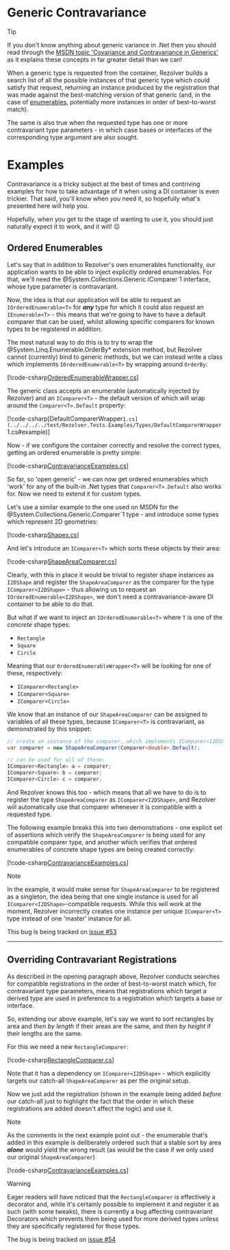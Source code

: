 ﻿# Generic Contravariance

> [!TIP]
> If you don't know anything about generic variance in .Net then you should read through
> the [MSDN topic 'Covariance and Contravariance in Generics'](https://docs.microsoft.com/en-us/dotnet/standard/generics/covariance-and-contravariance)
> as it explains these concepts in far greater detail than we can!

When a generic type is requested from the container, Rezolver builds a search list of all 
the possible instances of that generic type which could satisfy that request, returning an 
instance produced by the registration that was made against the best-matching version of
that generic (and, in the case of [enumerables](enumerables.md), potentially more instances
in order of best-to-worst match).

The same is also true when the requested type has one or more contravariant type parameters - 
in which case bases or interfaces of the corresponding type argument are also sought.

# Examples

Contravariance is a tricky subject at the best of times and contriving examples for how
to take advantage of it when using a DI container is even trickier.  That said, you'll know
when *you* need it, so hopefully what's presented here will help you.

Hopefully, when you get to the stage of wanting to use it, you should just naturally
expect it to work, and it will! :wink:


## Ordered Enumerables

Let's say that in addition to Rezolver's own enumerables functionality, our application 
wants to be able to inject explicitly ordered enumerables.  For that, we'll need the
@System.Collections.Generic.IComparer`1 interface, whose type parameter is contravariant.

Now, the idea is that our application will be able to request an `IOrderedEnumerable<T>`
for _**any**_ type for which it could also request an `IEnumerable<T>` - this means that
we're going to have to have a default comparer that can be used, whilst allowing specific
comparers for known types to be registered in addition.

The most natural way to do this is to try to wrap the @System.Linq.Enumerable.OrderBy*
extension method, but Rezolver cannot (currently) bind to generic methods, but we can 
instead write a class which implements `IOrderedEnumerable<T>` by wrapping around 
`OrderBy`:

[!code-csharp[OrderedEnumerableWrapper.cs](../../../../test/Rezolver.Tests.Examples/Types/OrderedEnumerableWrapper.cs#example)]

The generic class accepts an enumerable (automatically injected by Rezolver) and an 
`IComparer<T>` - the default version of which will wrap around the `Comparer<T>.Default`
property:

[!code-csharp[DefaultComparerWrapper`1.cs](../../../../test/Rezolver.Tests.Examples/Types/DefaultComparerWrapper`1.cs#example)]

Now - if we configure the container correctly and resolve the correct types, getting an 
ordered enumerable is pretty simple:

[!code-csharp[ContravarianceExamples.cs](../../../../test/Rezolver.Tests.Examples/ContravarianceExamples.cs#example1)]

So far, so 'open generic' - we can now get ordered enumerables which 'work' for any of the
built-in .Net types that `Comparer<T>.Default` also works for.  Now we need to extend it
for custom types.

Let's use a similar example to the one used on MSDN for the 
@System.Collections.Generic.Comparer`1 type - and introduce some types which represent 
2D geometries:

[!code-csharp[Shapes.cs](../../../../test/Rezolver.Tests.Examples/Types/Shapes.cs#example)]

And let's introduce an `IComparer<T>` which sorts these objects by their area:

[!code-csharp[ShapeAreaComparer.cs](../../../../test/Rezolver.Tests.Examples/Types/ShapeAreaComparer.cs#example)]

Clearly, with this in place it would be trivial to register shape instances as `I2DShape` 
and register the `ShapeAreaComparer` as the comparer for the type `IComparer<I2DShape>` -
thus allowing us to request an `IOrderedEnumerable<I2DShape>`, we don't need a
contravariance-aware DI container to be able to do that.

But what if we want to inject an `IOrderedEnumerable<T>` where `T` is one of the 
*concrete* shape types:

- `Rectangle`
- `Square`
- `Circle` 

Meaning that our `OrderedEnumerableWrapper<T>` will be looking for one of these, 
respectively:

- `IComparer<Rectangle>`
- `IComparer<Square>`
- `IComparer<Circle>`

We know that an instance of our `ShapeAreaComparer` can be assigned to variables of all 
these types, because `IComparer<T>` is contravariant, as demonstrated by this snippet:

```cs
// create an instance of the comparer, which implements IComparer<I2DShape>
var comparer = new ShapeAreaComparer(Comparer<double>.Default);

// can be used for all of these:
IComparer<Rectangle> a = comparer;
IComparer<Square> b = comparer;
IComparer<Circle> c = comparer;
```

And Rezolver knows this too - which means that all we have to do is to register the
type `ShapeAreaComparer` as `IComparer<I2DShape>`, and Rezolver will automatically use that comparer
whenever it is compatible with a requested type.

The following example breaks this into two demonstrations - one explicit set of 
assertions which verify the `ShapeAreaComparer` is being used for any compatible comparer
type, and another which verifies that ordered enumerables of concrete shape types are being
created correctly:

[!code-csharp[ContravarianceExamples.cs](../../../../test/Rezolver.Tests.Examples/ContravarianceExamples.cs#example2)]

> [!NOTE]
> In the example, it would make sense for `ShapeAreaComparer` to be registered as a singleton,
> the idea being that one single instance is used for all `IComparer<I2DShape>`-compatible
> requests.  While this will work at the moment, Rezolver incorrectly creates one instance 
> per unique `IComparer<T>` type instead of one 'master' instance for all.
>
> This bug is being tracked on [issue #53](https://github.com/ZolutionSoftware/Rezolver/issues/53)

***

## Overriding Contravariant Registrations

As described in the opening paragraph above, Rezolver conducts searches for compatible 
registrations in the order of best-to-worst match which, for contravariant type parameters,
means that registrations which target a derived type are used in preference to a 
registration which targets a base or interface.

So, extending our above example, let's say we want to sort rectangles by area and 
*then by length* if their areas are the same, and *then by height* if their lengths 
are the same.

For this we need a new `RectangleComparer`:

[!code-csharp[RectangleComparer.cs](../../../../test/Rezolver.Tests.Examples/Types/RectangleComparer.cs#example)]

Note that it has a dependency on `IComparer<I2DShape>` - which explicitly targets our
catch-all `ShapeAreaComparer` as per the original setup.

Now we just add the registration (shown in the example being added *before* our catch-all
just to highlight the fact that the order in which these registrations are added doesn't 
affect the logic) and use it.

> [!NOTE]
> As the comments in the next example point out - the enumerable that's added in this 
> example is deliberately ordered such that a stable sort by area _**alone**_ would 
> yield the wrong result (as would be the case if we only used our original 
> `ShapeAreaComparer`)

[!code-csharp[ContravarianceExamples.cs](../../../../test/Rezolver.Tests.Examples/ContravarianceExamples.cs#example3)]

> [!WARNING]
> Eager readers will have noticed that the `RectangleComparer` is effectively a 
> decorator and, while it's certainly possible to implement it and register it as such 
> (with some tweaks), there is currently a bug affecting contravariant Decorators 
> which prevents them being used for more derived types unless they are specifically
> registered for those types.
>
> The bug is being tracked on [issue #54](https://github.com/ZolutionSoftware/Rezolver/issues/54)

